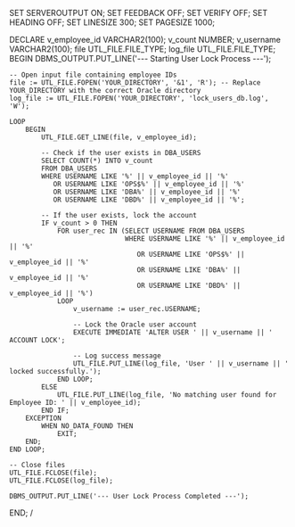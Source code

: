 SET SERVEROUTPUT ON;
SET FEEDBACK OFF;
SET VERIFY OFF;
SET HEADING OFF;
SET LINESIZE 300;
SET PAGESIZE 1000;

DECLARE 
    v_employee_id VARCHAR2(100);
    v_count NUMBER;
    v_username VARCHAR2(100);
    file UTL_FILE.FILE_TYPE;
    log_file UTL_FILE.FILE_TYPE;
BEGIN
    DBMS_OUTPUT.PUT_LINE('--- Starting User Lock Process ---');

    -- Open input file containing employee IDs
    file := UTL_FILE.FOPEN('YOUR_DIRECTORY', '&1', 'R'); -- Replace YOUR_DIRECTORY with the correct Oracle directory
    log_file := UTL_FILE.FOPEN('YOUR_DIRECTORY', 'lock_users_db.log', 'W');

    LOOP
        BEGIN
            UTL_FILE.GET_LINE(file, v_employee_id);

            -- Check if the user exists in DBA_USERS
            SELECT COUNT(*) INTO v_count 
            FROM DBA_USERS 
            WHERE USERNAME LIKE '%' || v_employee_id || '%'
               OR USERNAME LIKE 'OPS$%' || v_employee_id || '%'
               OR USERNAME LIKE 'DBA%' || v_employee_id || '%'
               OR USERNAME LIKE 'DBD%' || v_employee_id || '%';

            -- If the user exists, lock the account
            IF v_count > 0 THEN
                FOR user_rec IN (SELECT USERNAME FROM DBA_USERS 
                                 WHERE USERNAME LIKE '%' || v_employee_id || '%'
                                    OR USERNAME LIKE 'OPS$%' || v_employee_id || '%'
                                    OR USERNAME LIKE 'DBA%' || v_employee_id || '%'
                                    OR USERNAME LIKE 'DBD%' || v_employee_id || '%') 
                LOOP
                    v_username := user_rec.USERNAME;

                    -- Lock the Oracle user account
                    EXECUTE IMMEDIATE 'ALTER USER ' || v_username || ' ACCOUNT LOCK';

                    -- Log success message
                    UTL_FILE.PUT_LINE(log_file, 'User ' || v_username || ' locked successfully.');
                END LOOP;
            ELSE
                UTL_FILE.PUT_LINE(log_file, 'No matching user found for Employee ID: ' || v_employee_id);
            END IF;
        EXCEPTION
            WHEN NO_DATA_FOUND THEN
                EXIT;
        END;
    END LOOP;

    -- Close files
    UTL_FILE.FCLOSE(file);
    UTL_FILE.FCLOSE(log_file);
    
    DBMS_OUTPUT.PUT_LINE('--- User Lock Process Completed ---');
END;
/

